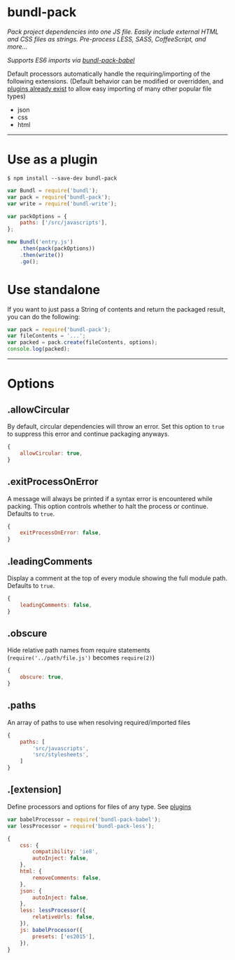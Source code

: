 # bundl-pack

*Pack project dependencies into one JS file. Easily include external HTML and CSS files as strings. Pre-process LESS, SASS, CoffeeScript, and more...*

*Supports ES6 imports via [bundl-pack-babel](https://github.com/seebigs/bundl-pack-babel)*

Default processors automatically handle the requiring/importing of the following extensions. (Default behavior can be modified or overridden, and [plugins already exist](https://github.com/seebigs/bundl/wiki/Popular-Plugins#modules--dependencies) to allow easy importing of many other popular file types)
* json
* css
* html

---

# Use as a plugin

```
$ npm install --save-dev bundl-pack
```

```js
var Bundl = require('bundl');
var pack = require('bundl-pack');
var write = require('bundl-write');

var packOptions = {
    paths: ['/src/javascripts'],
};

new Bundl('entry.js')
    .then(pack(packOptions))
    .then(write())
    .go();
```

# Use standalone

If you want to just pass a String of contents and return the packaged result, you can do the following:

```js
var pack = require('bundl-pack');
var fileContents = '...';
var packed = pack.create(fileContents, options);
console.log(packed);
```

---

# Options

## .allowCircular
By default, circular dependencies will throw an error. Set this option to `true` to suppress this error and continue packaging anyways.
```js
{
    allowCircular: true,
}
```

## .exitProcessOnError
A message will always be printed if a syntax error is encountered while packing. This option controls whether to halt the process or continue. Defaults to `true`.
```js
{
    exitProcessOnError: false,
}
```

## .leadingComments
Display a comment at the top of every module showing the full module path. Defaults to `true`.
```js
{
    leadingComments: false,
}
```

## .obscure
Hide relative path names from require statements (`require('../path/file.js')` becomes `require(2)`)
```js
{
    obscure: true,
}
```

## .paths
An array of paths to use when resolving required/imported files
```js
{
    paths: [
        'src/javascripts',
        'src/stylesheets',
    ]
}
```

## .[extension]
Define processors and options for files of any type. See [plugins](https://github.com/seebigs/bundl/wiki/Popular-Plugins#modules--dependencies)
```js
var babelProcessor = require('bundl-pack-babel');
var lessProcessor = require('bundl-pack-less');

{
    css: {
        compatibility: 'ie8',
        autoInject: false,
    },
    html: {
        removeComments: false,
    },
    json: {
        autoInject: false,
    },
    less: lessProcessor({
        relativeUrls: false,
    }),
    js: babelProcessor({
        presets: ['es2015'],
    }),
}
```

